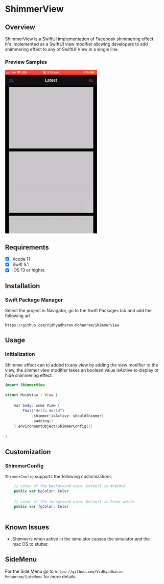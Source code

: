 # ShimmerView

## Overview

ShimmerView is a SwiftUI implementation of Facebook shimmering effect. It's implemented as a SwiftUI view modifier allowing developers to add shimmering effect to any of SwiftUI View in a single line.

### Preview Samples

![](https://raw.githubusercontent.com/Vidhyadharan-Mohanram/ShimmerView/master/etc/LeftPanel.gif)

## Requirements
- [x] Xcode 11
- [x] Swift 5.1
- [x] iOS 13 or higher.

## Installation
### Swift Package Manager

Select the project in Navigator, go to the Swift Packages tab and add the following url 

```
https://github.com/Vidhyadharan-Mohanram/ShimmerView
```

## Usage
### Initialization

Shimmer effect can to added to any view by adding the view modifier to the view, the simmer view modifier takes an boolean value isActive to display or hide shimmering effect.

```swift
import ShimmerView 

struct MainView : View {
    
    var body: some View {
        Text("Hello World")
            .shimmer(isActive: shouldShimmer)
            .padding()
    }.environmentObject(ShimmerConfig())
    
}
```



## Customization
### ShimmerConfig

`ShimmerConfig` supports the following customizations

```swift
    // color of the background view. Default is #c8c8c8
    public var bgColor: Color
	
    // color of the foreground view. Default is Color.white
    public var fgColor: Color
    
```


## Known Issues

* Shimmers when active in the simulator causes the simulator and the mac OS to stutter.

## SideMenu
For the Side Menu go to `https://github.com/Vidhyadharan-Mohanram/SideMenu` for more details.
